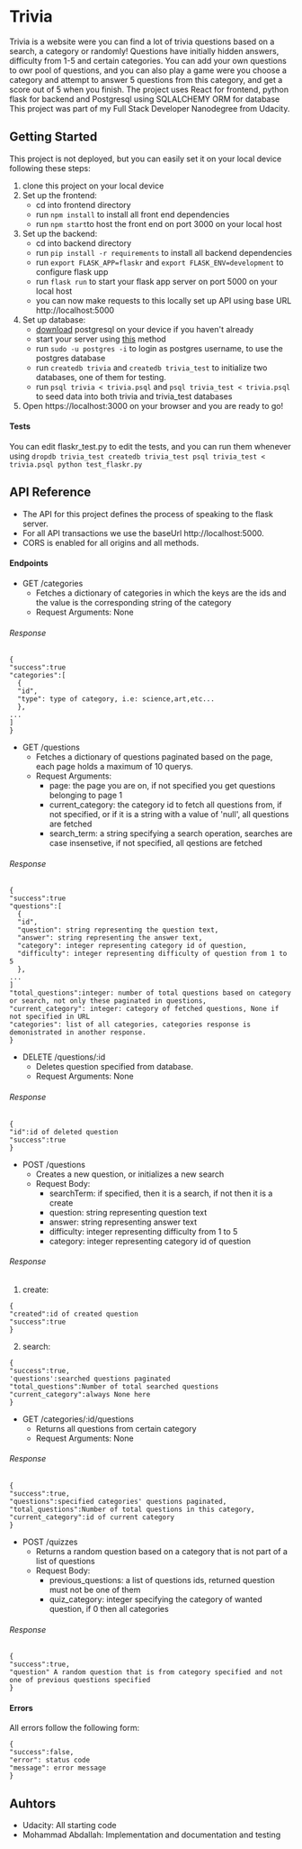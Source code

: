 # Trivia
Trivia is a website were you can find a lot of trivia questions based on a search, a category or randomly!
Questions have initially hidden answers, difficulty from 1-5 and certain categories.
You can add your own questions to owr pool of questions, and you can also play a game were you choose a category and attempt to answer 5 questions from this category, and get a score out of 5 when you finish.
The project uses React for frontend, python flask for backend and Postgresql using SQLALCHEMY ORM for database
This project was part of my Full Stack Developer Nanodegree from Udacity.

## Getting Started
This project is not deployed, but you can easily set it on your local device following these steps:
1. clone this project on your local device
2. Set up the frontend:
    - cd into frontend directory
    - run `npm install` to install all front end dependencies
    - run `npm start`to host the front end on port 3000 on your local host
3. Set up the backend:
    - cd into backend directory
    - run `pip install -r requirements` to install all backend dependencies
    - run `export FLASK_APP=flaskr` and `export FLASK_ENV=development` to configure flask upp
    - run `flask run` to start your flask app server on port 5000 on your local host
    - you can now make requests to this locally set up API using base URL http://localhost:5000
4. Set up database:
    - [download](https://www.postgresql.org/download/) postgresql on your device if you haven't already
    - start your server using [this](https://tableplus.com/blog/2018/10/how-to-start-stop-restart-postgresql-server.html) method
    - run `sudo -u postgres -i` to login as postgres username, to use the postgres database
    - run `createdb trivia` and `createdb trivia_test` to initialize two databases, one of them for testing.
    - run `psql trivia < trivia.psql` and `psql trivia_test < trivia.psql` to seed data into both trivia and trivia_test databases
5. Open https://localhost:3000 on your browser and you are ready to go!

#### Tests
You can edit flaskr_test.py to edit the tests, and you can run them whenever using
    ```
    dropdb trivia_test
    createdb trivia_test
    psql trivia_test < trivia.psql
    python test_flaskr.py
    ```

## API Reference
- The API for this project defines the process of speaking to the flask server.
- For all API transactions we use the baseUrl http://localhost:5000.
- CORS is enabled for all origins and all methods.
#### Endpoints
- GET /categories
    - Fetches a dictionary of categories in which the keys are the ids and the value is the corresponding string of the category
    - Request Arguments: None
###### Response
```
{
"success":true
"categories":[
  {
  "id",
  "type": type of category, i.e: science,art,etc...
  },
...
]
}
```

- GET /questions
    - Fetches a dictionary of questions paginated based on the page, each page holds a maximum of 10 querys.
    - Request Arguments:
        - page: the page you are on, if not specified you get questions belonging to page 1
        - current_category: the category id to fetch all questions from, if not specified, or if it is a string with a value of 'null', all questions are fetched
        - search_term: a string specifying a search operation, searches are case insensetive, if not specified, all qestions are fetched
###### Response
```
{
"success":true
"questions":[
  {
  "id",
  "question": string representing the question text,
  "answer": string representing the answer text,
  "category": integer representing category id of question,
  "difficulty": integer representing difficulty of question from 1 to 5
  },
...
]
"total_questions":integer: number of total questions based on category or search, not only these paginated in questions,
"current_category": integer: category of fetched questions, None if not specified in URL
"categories": list of all categories, categories response is demonistrated in another response.
}
```

- DELETE /questions/:id
    - Deletes question specified from database.
    - Request Arguments: None
###### Response
```
{
"id":id of deleted question
"success":true
}
```

- POST /questions
    - Creates a new question, or initializes a new search
    - Request Body:
        - searchTerm: if specified, then it is a search, if not then it is a create
        - question: string representing question text
        - answer: string representing answer text
        - difficulty: integer representing difficulty from 1 to 5
        - category: integer representing category id of question

###### Response
1. create:
```
{
"created":id of created question
"success":true
}
```

2. search:
```
{
"success":true,
'questions':searched questions paginated
"total_questions":Number of total searched questions
"current_category":always None here
}
```

- GET /categories/:id/questions
    - Returns all questions from certain category
    - Request Arguments: None
###### Response 
```
{
"success":true,
"questions":specified categories' questions paginated,
"total_questions":Number of total questions in this category,
"current_category":id of current category
}
```

- POST /quizzes
    - Returns a random question based on a category that is not part of a list of questions
    - Request Body:
        - previous_questions: a list of questions ids, returned question must not be one of them
        - quiz_category: integer specifying the category of wanted question, if 0 then all categories
###### Response 
```
{
"success":true,
"question" A random question that is from category specified and not one of previous questions specified
}
```

#### Errors
All errors follow the following form:

```
{
"success":false,
"error": status code
"message": error message
}
```

## Auhtors
- Udacity: All starting code
- Mohammad Abdallah: Implementation and documentation and testing












